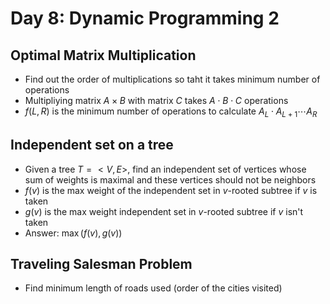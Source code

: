 # Day 8: Dynamic Programming 2

## Optimal Matrix Multiplication

- Find out the order of multiplications so taht it takes minimum number of operations
- Multipliying matrix $A\times B$ with matrix $C$ takes $A\cdot B \cdot C$ operations
- $f(L,R)$ is the minimum number of operations to calculate $A_L\cdot A_{L+1} \cdots A_R$

## Independent set on a tree

- Given a tree $T = <V,E>$, find an independent set of vertices whose sum of weights is maximal and these vertices should not be neighbors
- $f(v)$ is the max weight of the independent set in $v$-rooted subtree if $v$ is taken
- $g(v)$ is the max weight independent set in $v$-rooted subtree if $v$ isn't taken
- Answer: $\max (f(v), g(v))$

## Traveling Salesman Problem

- Find minimum length of roads used (order of the cities visited)

